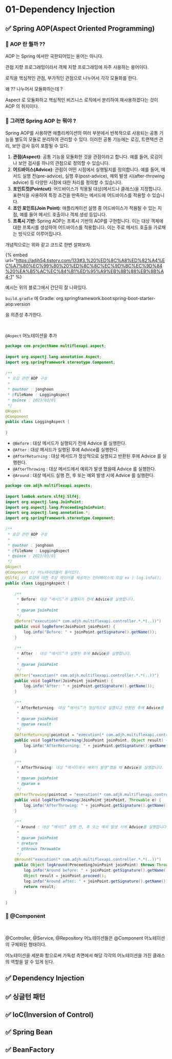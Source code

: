 # 01-Dependency Injection



## ✅ Spring AOP(Aspect Oriented Programming)



### 📌 AOP 란 뭘까 ??

AOP 는 Spring 에서만 국한되어있는 용어는 아니다.

관점 지향 프로그래밍이라서 객체 지향 프로그래밍에 자주 사용하는 용어이다.

로직을 핵심적인 관점, 부가적인 관점으로 나누어서 각각 모듈화를 한다.

왜 ?? 나누어서 모듈화하는데 ?

Aspect 로 모듈화하고 핵심적인 비즈니스 로직에서 분리하여 재사용하겠다는 것이 AOP 의 취지이다.

### 📌 그러면 Spring AOP 는 뭐야 ?

Spring AOP를 사용하면 애플리케이션의 여러 부분에서 반복적으로 사용되는 공통 기능을 별도의 모듈로 분리하여 관리할 수 있다. 이러한 공통 기능에는 로깅, 트랜잭션 관리, 보안 검사 등이 포함될 수 있다.

1. **관점(Aspect)**: 공통 기능을 모듈화한 것을 관점이라고 합니다. 예를 들어, 로깅이나 보안 검사를 하나의 관점으로 정의할 수 있습니다.
2. **어드바이스(Advice)**: 관점이 어떤 시점에서 실행될지를 정의합니다. 예를 들어, 메서드 실행 전(pre-advice), 실행 후(post-advice), 예외 발생 시(after-throwing advice) 등 다양한 시점에 대한 처리를 정의할 수 있습니다.
3. **포인트컷(Pointcut)**: 어드바이스가 적용될 대상(메서드나 클래스)을 지정합니다. 표현식을 사용하여 특정 조건을 만족하는 메서드에 어드바이스를 적용할 수 있습니다.
4. **조인 포인트(Join Point)**: 애플리케이션 실행 중 어드바이스가 적용될 수 있는 지점, 예를 들어 메서드 호출이나 객체 생성 등입니다.
5. **프록시 기반**: Spring AOP는 프록시 기반의 AOP를 구현합니다. 이는 대상 객체에 대한 프록시를 생성하여 어드바이스를 적용합니다. 이는 주로 메서드 호출을 가로채는 방식으로 이루어집니다.

개념적으로는 위와 같고 코드로 한번 살펴보자.

{% embed url="https://adjh54.tistory.com/133#3.%20%ED%8C%A8%ED%82%A4%EC%A7%80%EC%99%80%20%ED%8C%8C%EC%9D%BC%EC%9D%84%20%EA%B5%AC%EC%84%B1%ED%95%A9%EB%8B%88%EB%8B%A4-1" %}

예시는 위의 블로그에서 간단히 잘 나와있다.

`build.gradle` 에 Gradle: org.springframework.boot:spring-boot-starter-aop:version

을 의존성 추가한다.

<figure><img src="../.gitbook/assets/스크린샷 2023-11-28 오후 11.16.35.png" alt="" width="364"><figcaption></figcaption></figure>

`@Aspect` 어노테이션을 추가

```java
package com.projectName.multiflexapi.aspect;

import org.aspectj.lang.annotation.Aspect;
import org.springframework.stereotype.Component;

/**
 * 로깅 관련 AOP 구성
 *
 * @author : jonghoon
 * @fileName : LoggingAspect
 * @since : 2023/03/01
 */
@Aspect
@Component
public class LoggingAspect {

}

```

* `@Before` : 대상 메서드가 실행되기 전에 Advice 를 실행한다.
* `@After` : 대상 메서드가 실행된 후에 Advice를 실행한다.
* `@AfterReturning` : 대상 메서드가 정상적으로 실행되고 반환된 후에 Advice 를 실행한다.
* `@AfterThrowing` : 대상 메서드에서 예외가 발생 했을때 Advice 를 실행한다.
* `@Around` : 대상 메서드 실행 전, 후 또는 예외 발생 시에 Advice 를 실행한다.

```java
package com.adjh.multiflexapi.aspects;

import lombok.extern.slf4j.Slf4j;
import org.aspectj.lang.JoinPoint;
import org.aspectj.lang.ProceedingJoinPoint;
import org.aspectj.lang.annotation.*;
import org.springframework.stereotype.Component;

/**
 * 로깅 관련 AOP 구성
 *
 * @author : jonghoon
 * @fileName : LoggingAspect
 * @since : 2023/03/01
 */
@Aspect
@Component // 어노테이션들이 들어있다.
@Slf4j // 로깅에 대한 추상 레이어를 제공하는 인터페이스의 모음 ex ) log.info();
public class LoggingAspect {

    /**
     * Before: 대상 “메서드”가 실행되기 전에 Advice를 실행합니다.
     *
     * @param joinPoint
     */
    @Before("execution(* com.adjh.multiflexapi.controller.*.*(..))")
    public void logBefore(JoinPoint joinPoint) {
        log.info("Before: " + joinPoint.getSignature().getName());
    }

    /**
     * After : 대상 “메서드”가 실행된 후에 Advice를 실행합니다.
     *
     * @param joinPoint
     */
    @After("execution(* com.adjh.multiflexapi.controller.*.*(..))")
    public void logAfter(JoinPoint joinPoint) {
        log.info("After: " + joinPoint.getSignature().getName());
    }

    /**
     * AfterReturning: 대상 “메서드”가 정상적으로 실행되고 반환된 후에 Advice를 실행합니다.
     *
     * @param joinPoint
     * @param result
     */
    @AfterReturning(pointcut = "execution(* com.adjh.multiflexapi.controller.*.*(..))", returning = "result")
    public void logAfterReturning(JoinPoint joinPoint, Object result) {
        log.info("AfterReturning: " + joinPoint.getSignature().getName() + " result: " + result);
    }

    /**
     * AfterThrowing: 대상 “메서드에서 예외가 발생”했을 때 Advice를 실행합니다.
     *
     * @param joinPoint
     * @param e
     */
    @AfterThrowing(pointcut = "execution(* com.adjh.multiflexapi.controller.*.*(..))", throwing = "e")
    public void logAfterThrowing(JoinPoint joinPoint, Throwable e) {
        log.info("AfterThrowing: " + joinPoint.getSignature().getName() + " exception: " + e.getMessage());
    }

    /**
     * Around : 대상 “메서드” 실행 전, 후 또는 예외 발생 시에 Advice를 실행합니다.
     *
     * @param joinPoint
     * @return
     * @throws Throwable
     */
    @Around("execution(* com.adjh.multiflexapi.controller.*.*(..))")
    public Object logAround(ProceedingJoinPoint joinPoint) throws Throwable {
        log.info("Around before: " + joinPoint.getSignature().getName());
        Object result = joinPoint.proceed();
        log.info("Around after: " + joinPoint.getSignature().getName());
        return result;
    }

}
```

### 📌 @Component



<figure><img src="../.gitbook/assets/스크린샷 2023-11-28 오후 11.56.06.png" alt=""><figcaption></figcaption></figure>

@Controller, @Service, @Repository 어노테이션들은 @Component 어노테이션의 구체화된 형태이다.

어노테이션을 세분화 함으로써 가독성 측면에서 해당 각각의 어노테이션을 가진 클래스의 역할을 알 수 있게 된다.

## ✅ Dependency Injection

## ✅ 싱글턴 패턴

## ✅ IoC(Inversion of Control)

## ✅ Spring Bean

## ✅ BeanFactory

